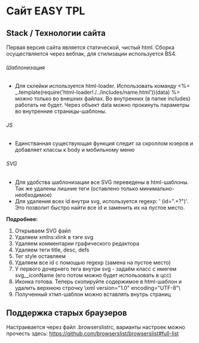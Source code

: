 # Сайт EASY TPL

## Stack / Технологии сайта

Первая версия сайта является статической, чистый html. Сборка осуществляется через вебпак, для 
стилизации используется BS4.

###### Шаблонизация
- Для склейки используется html-loader. Использовать команду <%= _.template(require('html-loader!./../includes/name.html'))(data) %> можно только во внешних файлах. Во внутренних (в папке includes) работать не будет. Через объект data можно прокинуть параметры во внутренние страницы-шаблоны. 

###### JS
- Единстванная существующая функция следит за скроллом юзеров и добавляет классы к body и мобильному меню

###### SVG
- Для удобства шаблонизации все SVG переведены в html-шаблоны. Так же удалены лишние теги (оставлено только минимально-необходимое)
- Для удаления всех id внутри svg, используется regexp: ' (id=".+?")'. Это позволит быстро найти все id и заменить их на пустое место.

**Подробнее:**
1. Открываем SVG файл
2. Удаляем xmlns:xlink в тэге svg
3. Удаляем комментарии графического редактора
4. Удаляем теги  title, desc, defs
5. Тег style оставляем
6. Удаляем все id с помощью regexp (замена на пустое место)
7. У первого дочернего тега внутри svg - задаём класс с имегем svg__iconName (его потом можно будет использовать в цсс)
8. Иконка готова. Теперь скопируйте содержимое в html-шаблон и удалить верхнюю строчку \xml version="1.0" encoding="UTF-8"\
9. Полученный хтмл-шаблон можно вставлять внутрь страниц


## Поддержка старых браузеров
Настраивается через файл .browserslistrc, варианты настроек можно прочесть здесь:
https://github.com/browserslist/browserslist#full-list

